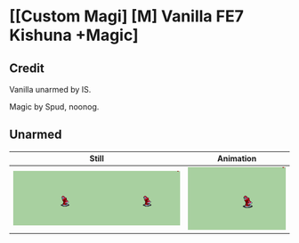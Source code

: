 # [\[Custom Magi\] \[M\] Vanilla FE7 Kishuna +Magic]

## Credit

Vanilla unarmed by IS.

Magic by Spud, noonog.
	
## Unarmed

| Still | Animation |
| :---: | :-------: |
| ![Unarmed still](./Unarmed_000.png) | ![Unarmed animation](./Unarmed.gif) |
